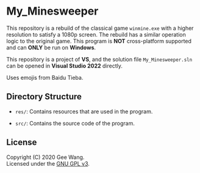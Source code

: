 # My_Minesweeper

This repository is a rebuild of the classical game `winmine.exe` with a higher resolution to satisfy a 1080p screen. The rebuild has a similar operation logic to the original game. This program is **NOT** cross-platform supported and can **ONLY** be run on **Windows**.

This repository is a project of **VS**, and the solution file `My_Minesweeper.sln` can be opened in **Visual Studio 2022** directly.

Uses emojis from Baidu Tieba.

## Directory Structure

- `res/`:
  Contains resources that are used in the program.

- `src/`:
  Contains the source code of the program.

## License

Copyright (C) 2020 Gee Wang.  
Licensed under the [GNU GPL v3](./LICENSE).

